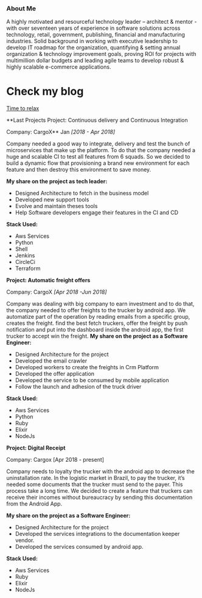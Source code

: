 ### About Me ###
A highly motivated and resourceful technology leader – architect & mentor - with over seventeen years of experience in software solutions across technology, retail, government, publishing, financial and manufacturing industries. Solid background in working with executive leadership to develop IT roadmap for the organization, quantifying & setting annual organization & technology improvement goals, proving ROI for projects with multimillion dollar budgets and leading agile teams to develop robust & highly scalable e-commerce applications. 

# Check my blog
[Time to relax](/blog)

**Last Projects
Project: Continuous delivery and Continuous Integration

Company: CargoX** Jan *[2018 - Apr 2018]*

Company needed a good way to integrate, delivery and test the bunch of microservices that 
make up the platform. 
To do that the company needed a huge and scalable CI to test all features from 6 squads.
So we decided to build a dynamic flow that provisioning a brand new environment for each feature and then destroy this environment to save money.  


**My share on the project as tech leader:**
* Designed Architecture to fetch in the business model
* Developed new support tools
* Evolve and maintain theses tools
* Help Software developers engage their features in the CI and CD


**Stack Used:**
* Aws Services
* Python
* Shell
* Jenkins
* CircleCi
* Terraform

**Project: Automatic freight offers**

Company: CargoX *[Apr 2018 -Jun 2018]*

Company was dealing with big company to earn investment  and to do that, the company needed  to offer freights to the trucker by android app.
We automatize part of the operation by reading emails from a specific group, creates the freight. find the best fetch truckers, offer the freight by push notification and put into the dashboard inside the android app, the first trucker to accept win the freight.
**My share on the project as a Software Engineer:**
* Designed Architecture for the project
* Developed the email crawler
* Developed workers to create the freights in Crm Platform
* Developed the offer application
* Developed the service to be consumed by mobile application
* Follow the launch and adhesion of the truck driver

**Stack Used:**
* Aws Services
* Python
* Ruby
* Elixir
* NodeJs

**Project: Digital Receipt**

Company: Cargox [Apr 2018 - present]

Company needs to loyalty the trucker with the android app to decrease the uninstallation rate.
In the logistic market in Brazil, to pay the trucker, it’s needed some documents that the trucker must send to the payer. This process take a long time. We decided to create a feature that truckers can receive their incomes without bureaucracy by sending this documentation from the Android App.

**My share on the project as a Software Engineer:**
* Designed Architecture for the project
* Developed the services integrations to the documentation keeper vendor.
* Developed the services consumed by android app.

**Stack Used:**
* Aws Services
* Ruby
* Elixir
* NodeJs
